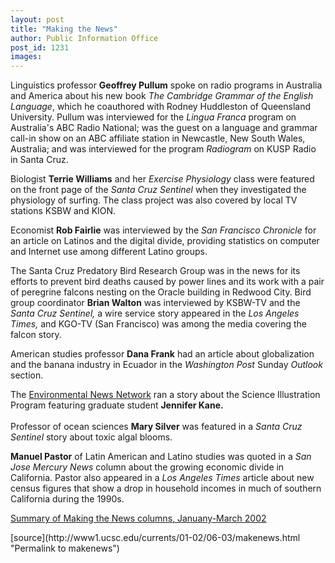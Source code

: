 ```yaml
---
layout: post
title: "Making the News"
author: Public Information Office
post_id: 1231
images:
---
```


<p>
  Linguistics professor <b>Geoffrey Pullum</b> spoke on radio programs in Australia and America about his new book <i>The Cambridge Grammar of the English Language</i>, which he coauthored with Rodney Huddleston of Queensland University. Pullum was interviewed for the <i>Lingua Franca</i> program on Australia's ABC Radio National; was the guest on a language and grammar call-in show on an ABC affiliate station in Newcastle, New South Wales, Australia; and was interviewed for the program <i>Radiogram</i> on KUSP Radio in Santa Cruz.
</p>
<p>
  Biologist <b>Terrie Williams</b> and her <i>Exercise Physiology</i> class were featured on the front page of the <i>Santa Cruz Sentinel</i> when they investigated the physiology of surfing. The class project was also covered by local TV stations KSBW and KION.
</p>
<p>
  Economist <b>Rob Fairlie</b> was interviewed by the <i>San Francisco Chronicle</i> for an article on Latinos and the digital divide, providing statistics on computer and Internet use among different Latino groups.
</p>
<p>
  The Santa Cruz Predatory Bird Research Group was in the news for its efforts to prevent bird deaths caused by power lines and its work with a pair of peregrine falcons nesting on the Oracle building in Redwood City. Bird group coordinator <b>Brian Walton</b> was interviewed by KSBW-TV and the <i>Santa Cruz Sentinel,</i> a wire service story appeared in the <i>Los Angeles Times,</i> and KGO-TV (San Francisco) was among the media covering the falcon story.
</p>
<p>
  American studies professor <b>Dana Frank</b> had an article about globalization and the banana industry in Ecuador in the <i>Washington Post</i> Sunday <i>Outlook</i> section.
</p>
<p>
  The <a href="http://www.enn.com">Environmental News Network</a> ran a story about the Science Illustration Program featuring graduate student <b>Jennifer Kane.<br>
  <br></b>Professor of ocean sciences <b>Mary Silver</b> was featured in a <i>Santa Cruz Sentinel</i> story about toxic algal blooms.
</p>
<p>
  <b>Manuel Pastor</b> of Latin American and Latino studies was quoted in a <i>San Jose Mercury News</i> column about the growing economic divide in California. Pastor also appeared in a <i>Los Angeles Times</i> article about new census figures that show a drop in household incomes in much of southern California during the 1990s.
</p>
<p>
  <a href="../media_highlights.winter02.pdf">Summary of Making the News columns, Januany-March 2002</a>
</p>
<p>

</p>
<p>
  </p>
[source](http://www1.ucsc.edu/currents/01-02/06-03/makenews.html "Permalink to makenews")
